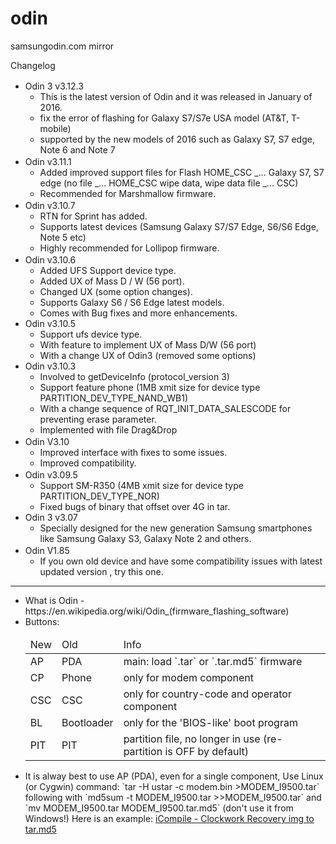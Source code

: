 # odin
samsungodin.com mirror

Changelog
<ul>
<li>Odin 3 v3.12.3 &nbsp; <a href="https://virustotal.com/en-gb/file/0ac5f3f796fdb6ad7a25b2df110ee666c4432461d7865e06a9559b5a269d1eb7/analysis/1479559517/" target="_blank" title="See VirusTotal Scan-Result for [Odin3_v3.12.3.zip]"><img height="16" width="16" src="https://virustotalcloud.appspot.com/static/img/favicon.ico"/></a>
  <ul>
    <li>
    This is the latest version of Odin and it was released in January of 2016.
    </li>
    <li>
    fix the error of flashing for Galaxy S7/S7e USA model (AT&T, T-mobile)
    </li>
    <li>
    supported by the new models of 2016 such as Galaxy S7, S7 edge, Note 6 and Note 7 
    </li>
  </ul>
</li>
<li>Odin v3.11.1 &nbsp; <a href="https://virustotal.com/en-gb/file/e5388090951e3ebe2558fab874640936f855215dad40a8c66184f628ae365646/analysis/1479559540/" target="_blank" title="See VirusTotal Scan-Result for [Odin3_v3.11.1.zip]"><img height="16" width="16" src="https://virustotalcloud.appspot.com/static/img/favicon.ico"/></a>
  <ul>
    <li>
    Added  improved support files for Flash HOME_CSC _... Galaxy S7, S7 edge (no file _... HOME_CSC wipe data, wipe data file _... CSC)
    </li>
    <li>
    Recommended for Marshmallow firmware.
    </li>
    </ul>
</li>
<li>Odin v3.10.7 &nbsp; <a href="https://virustotal.com/en-gb/file/8a20ba28a84a9df4de2fa3d790e1135f22b9a8935b87f26c5904cf368eb8bf5f/analysis/1479559585/" target="_blank" title="See VirusTotal Scan-Result for [Odin3_v3.10.7.zip]"><img height="16" width="16" src="https://virustotalcloud.appspot.com/static/img/favicon.ico"/></a>
  <ul>
    <li>
    RTN for Sprint has added.
    </li>
    <li>
    Supports latest devices (Samsung Galaxy S7/S7 Edge, S6/S6 Edge, Note 5 etc)
    </li>
    <li>
    Highly recommended for Lollipop firmware.
    </li>
  </ul>
</li>
<li>Odin v3.10.6 &nbsp; <a href="https://virustotal.com/en-gb/file/666e92de87a3881ba19a99d97543bec8be73f68a5ec35f14e8ea7845c5af582a/analysis/1479559598/" target="_blank" title="See VirusTotal Scan-Result for [Odin3_v3.10.6.zip]"><img height="16" width="16" src="https://virustotalcloud.appspot.com/static/img/favicon.ico"/></a>
  <ul>
    <li>
    Added UFS Support device type.
    </li>
    <li>
    Added UX of Mass D / W (56 port).
    </li>
    <li>
    Changed UX (some option changes).
    </li>
    <li>
    Supports Galaxy S6 / S6 Edge latest models.
    </li>
    <li>
    Comes with Bug fixes and more enhancements.
    </li>
  </ul>
</li>
<li>Odin v3.10.5
  <ul>
    <li>
    Support ufs device type.
    </li>
    <li>
    With feature to implement UX of Mass D/W (56 port)
    </li>
    <li>
    With a change UX of Odin3 (removed some options)
    </li>
  </ul>
</li>
<li>Odin v3.10.3
  <ul>
    <li>
    Involved to getDeviceInfo (protocol_version 3)
    </li>
    <li>
    Support feature phone (1MB xmit size for device type PARTITION_DEV_TYPE_NAND_WB1)
    </li>
    <li>
    With a change sequence of RQT_INIT_DATA_SALESCODE for preventing erase parameter.
    </li>
    <li>
    Implemented with file Drag&Drop
    </li>
  </ul>
</li>
<li>Odin V3.10 &nbsp; <a href="https://virustotal.com/en-gb/file/1d0d8aa6acd9239ea342c78babbd5823e4d316381aefd2ea5ec49f7862363d03/analysis/1479559655/" target="_blank" title="See VirusTotal Scan-Result for [Odin_3.10.0.zip]"><img height="16" width="16" src="https://virustotalcloud.appspot.com/static/img/favicon.ico"/></a>
  <ul>
    <li>
    Improved interface with fixes to some issues.
    </li>
    <li>
    Improved compatibility.
    </li>
  </ul>
</li>
<li>Odin v3.09.5 &nbsp; <a href="https://virustotal.com/en-gb/file/d27353ad6754a1cc207a10d9fac2ee6818d45decc57eeadb23ea8f6b7c4c3f5a/analysis/1479559616/" target="_blank" title="See VirusTotal Scan-Result for [Odin_v3.09.zip]"><img height="16" width="16" src="https://virustotalcloud.appspot.com/static/img/favicon.ico"/></a>
  <ul>
    <li>
    Support SM-R350 (4MB xmit size for device type PARTITION_DEV_TYPE_NOR)
    </li>
    <li>
    Fixed bugs of binary that offset over 4G in tar.
    </li>
  </ul>
</li>
<li>Odin 3 v3.07
  <ul>
    <li>
    Specially designed for the new generation Samsung smartphones like Samsung Galaxy S3, Galaxy Note 2 and others.
    </li>
  </ul>
</li>
<li>Odin V1.85 &nbsp; <a href="https://virustotal.com/en-gb/file/d27353ad6754a1cc207a10d9fac2ee6818d45decc57eeadb23ea8f6b7c4c3f5a/analysis/1479559616/" target="_blank" title="See VirusTotal Scan-Result for [Odin_v1.85.zip]"><img height="16" width="16" src="https://virustotalcloud.appspot.com/static/img/favicon.ico"/></a>
  <ul>
    <li>
    If you own old device and have some compatibility issues with latest updated version , try this one.
    </li>
  </ul>
</li>
</ul>

<hr/>


<ul>
<li>What is Odin - https://en.wikipedia.org/wiki/Odin_(firmware_flashing_software)</li>
<li>Buttons:
<table>
  <thead>
    <tr><td>New</td><td>Old</td><td>Info</td></tr>
  </thead>
  <tbody>
    <tr><td>AP</td><td>PDA</td><td>main: load `.tar` or `.tar.md5` firmware</td></tr>
    <tr><td>CP</td><td>Phone</td><td>only for modem component</td></tr>
    <tr><td>CSC</td><td>CSC</td><td>only for country-code and operator component</td></tr>
    <tr><td>BL</td><td>Bootloader</td><td>only for the 'BIOS-like' boot program</td></tr>
    <tr><td>PIT</td><td>PIT</td><td>partition file, no longer in use (re-partition is OFF by default)</td></tr>
  </tbody>
</table>
</li>
<li>
It is alway best to use AP (PDA), even for a single component,
Use Linux (or Cygwin) command: `tar -H ustar -c modem.bin >MODEM_I9500.tar` following with `md5sum -t MODEM_I9500.tar >>MODEM_I9500.tar` and `mv MODEM_I9500.tar MODEM_I9500.tar.md5` (don't use it from Windows!)
Here is an example: <a href="http://icompile.eladkarako.com/clockwork-recovery-img-to-tar-md5/">iCompile - Clockwork Recovery img to tar.md5</a>
</li>
